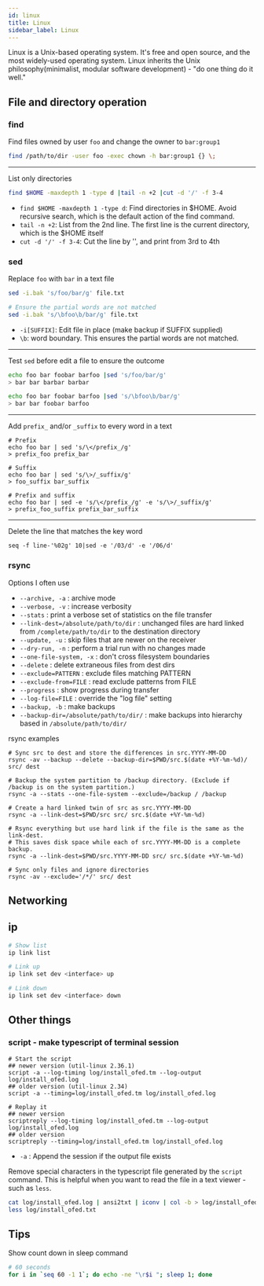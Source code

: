 ```yaml
---
id: linux
title: Linux
sidebar_label: Linux
---
```


Linux is a Unix-based operating system. It's free and open source, and the most widely-used operating system.
Linux inherits the Unix philosophy(minimalist, modular software development) - "do one thing do it well."

## File and directory operation

### find

Find files owned by user `foo` and change the owner to `bar:group1`

```bash
find /path/to/dir -user foo -exec chown -h bar:group1 {} \;
```

---
List only directories

```bash
find $HOME -maxdepth 1 -type d |tail -n +2 |cut -d '/' -f 3-4
```

* `find $HOME -maxdepth 1 -type d`: Find directories in $HOME. 
  Avoid recursive search, which is the default action of the find command.
* `tail -n +2`: List from the 2nd line. The first line is the current directory, which is the $HOME itself
* `cut -d '/' -f 3-4`: Cut the line by '\', and print from 3rd to 4th

### sed

Replace `foo` with `bar` in a text file

```bash
sed -i.bak 's/foo/bar/g' file.txt

# Ensure the partial words are not matched
sed -i.bak 's/\bfoo\b/bar/g' file.txt
```

* `-i[SUFFIX]`: Edit file in place (make backup if SUFFIX supplied)
* `\b`: word boundary. This ensures the partial words are not matched.

---
Test `sed` before edit a file to ensure the outcome

```bash
echo foo bar foobar barfoo |sed 's/foo/bar/g'                                 
> bar bar barbar barbar

echo foo bar foobar barfoo |sed 's/\bfoo\b/bar/g'
> bar bar foobar barfoo
```
---
Add `prefix_` and/or `_suffix` to every word  in a text

```
# Prefix
echo foo bar | sed 's/\</prefix_/g'
> prefix_foo prefix_bar

# Suffix
echo foo bar | sed 's/\>/_suffix/g'
> foo_suffix bar_suffix

# Prefix and suffix
echo foo bar | sed -e 's/\</prefix_/g' -e 's/\>/_suffix/g'
> prefix_foo_suffix prefix_bar_suffix
```

---
Delete the line that matches the key word

```
seq -f line-'%02g' 10|sed -e '/03/d' -e '/06/d'
```

### rsync

Options I often use

- `--archive, -a` : archive mode
- `--verbose, -v` : increase verbosity
- `--stats` : print a verbose set of statistics on the file transfer
- `--link-dest=/absolute/path/to/dir` : unchanged files are hard linked from `/complete/path/to/dir` to the destination directory
- `--update, -u` : skip files that are newer on the receiver
- `--dry-run, -n` : perform a trial run with no changes made
- `--one-file-system, -x` : don't cross filesystem boundaries
- `--delete` : delete extraneous files from dest dirs
- `--exclude=PATTERN` : exclude files matching PATTERN
- `--exclude-from=FILE` : read exclude patterns from FILE
- `--progress` : show progress during transfer
- `--log-file=FILE` : override the "log file" setting
- `--backup, -b` : make backups
- `--backup-dir=/absolute/path/to/dir/` : make backups into hierarchy based in `/absolute/path/to/dir/`

rsync examples

```
# Sync src to dest and store the differences in src.YYYY-MM-DD
rsync -av --backup --delete --backup-dir=$PWD/src.$(date +%Y-%m-%d)/ src/ dest

# Backup the system partition to /backup directory. (Exclude if /backup is on the system partition.)
rsync -a --stats --one-file-system --exclude=/backup / /backup

# Create a hard linked twin of src as src.YYYY-MM-DD
rsync -a --link-dest=$PWD/src src/ src.$(date +%Y-%m-%d)

# Rsync everything but use hard link if the file is the same as the link-dest. 
# This saves disk space while each of src.YYYY-MM-DD is a complete backup.
rsync -a --link-dest=$PWD/src.YYYY-MM-DD src/ src.$(date +%Y-%m-%d)

# Sync only files and ignore directories
rsync -av --exclude='/*/' src/ dest
```

## Networking

## ip

``` bash
# Show list
ip link list

# Link up
ip link set dev <interface> up

# Link down
ip link set dev <interface> down
```

## Other things

### script - make typescript of terminal session

```
# Start the script
## newer version (util-linux 2.36.1)
script -a --log-timing log/install_ofed.tm --log-output log/install_ofed.log
## older version (util-linux 2.34)
script -a --timing=log/install_ofed.tm log/install_ofed.log

# Replay it
## newer version
scriptreply --log-timing log/install_ofed.tm --log-output log/install_ofed.log
## older version
scriptreply --timing=log/install_ofed.tm log/install_ofed.log

```
- `-a` : Append the session if the output file exists

Remove special characters in the typescript file generated by the `script` command.
This is helpful when you want to read the file in a text viewer - such as `less`.

``` sh
cat log/install_ofed.log | ansi2txt | iconv | col -b > log/install_ofed.txt
less log/install_ofed.txt
```

## Tips

Show count down in sleep command

``` sh
# 60 seconds
for i in `seq 60 -1 1`; do echo -ne "\r$i "; sleep 1; done
```

